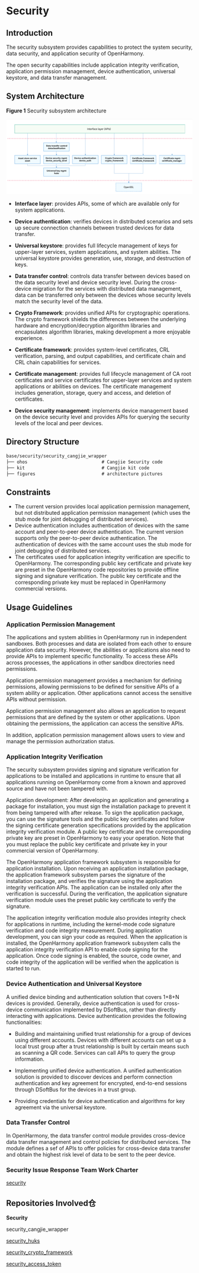 # Security

## Introduction

The security subsystem provides capabilities to protect the system security, data security, and application security of OpenHarmony.

The open security capabilities include application integrity verification, application permission management, device authentication, universal keystore, and data transfer management.

## System Architecture

**Figure 1** Security subsystem architecture

![](figures/en_security-architecture.png)

- **Interface layer**: provides APIs, some of which are available only for system applications.
- **Device authentication**: verifies devices in distributed scenarios and sets up secure connection channels between trusted devices for data transfer.

- **Universal keystore**: provides full lifecycle management of keys for upper-layer services, system applications, and system abilities. The universal keystore provides generation, use, storage, and destruction of keys.

- **Data transfer control**: controls data transfer between devices based on the data security level and device security level. During the cross-device migration for the services with distributed data management, data can be transferred only between the devices whose security levels match the security level of the data.

- **Crypto Framework**: provides unified APIs for cryptographic operations. The crypto framework shields the differences between the underlying hardware and encryption/decryption algorithm libraries and encapsulates algorithm libraries, making development a more enjoyable experience.

- **Certificate framework**: provides system-level certificates, CRL verification, parsing, and output capabilities, and certificate chain and CRL chain capabilities for services.

- **Certificate management**: provides full lifecycle management of CA root certificates and service certificates for upper-layer services and system applications or abilities on devices. The certificate management includes generation, storage, query and access, and deletion of certificates.

- **Device security management**: implements device management based on the device security level and provides APIs for querying the security levels of the local and peer devices.


## Directory Structure

```
base/security/security_cangjie_wrapper
├── ohos                            # Cangjie Security code
├── kit                             # Cangjie kit code
├── figures                         # architecture pictures
```

## Constraints

- The current version provides local application permission management, but not distributed application permission management (which uses the stub mode for joint debugging of distributed services).
- Device authentication includes authentication of devices with the same account and peer-to-peer device authentication. The current version supports only the peer-to-peer device authentication. The authentication of devices with the same account uses the stub mode for joint debugging of distributed services.
- The certificates used for application integrity verification are specific to OpenHarmony. The corresponding public key certificate and private key are preset in the OpenHarmony code repositories to provide offline signing and signature verification. The public key certificate and the corresponding private key must be replaced in OpenHarmony commercial versions.

## Usage Guidelines

### Application Permission Management

The applications and system abilities in OpenHarmony run in independent sandboxes. Both processes and data are isolated from each other to ensure application data security. However, the abilities or applications also need to provide APIs to implement specific functionality. To access these APIs across processes, the applications in other sandbox directories need permissions.

Application permission management provides a mechanism for defining permissions, allowing permissions to be defined for sensitive APIs of a system ability or application. Other applications cannot access the sensitive APIs without permission.

Application permission management also allows an application to request permissions that are defined by the system or other applications. Upon obtaining the permissions, the application can access the sensitive APIs.

In addition, application permission management allows users to view and manage the permission authorization status.

### Application Integrity Verification

The security subsystem provides signing and signature verification for applications to be installed and applications in runtime to ensure that all applications running on OpenHarmony come from a known and approved source and have not been tampered with.

Application development: After developing an application and generating a package for installation, you must sign the installation package to prevent it from being tampered with after release. To sign the application package, you can use the signature tools and the public key certificates and follow the signing certificate generation specifications provided by the application integrity verification module. A public key certificate and the corresponding private key are preset in OpenHarmony to easy your operation. Note that you must replace the public key certificate and private key in your commercial version of OpenHarmony.

The OpenHarmony application framework subsystem is responsible for application installation. Upon receiving an application installation package, the application framework subsystem parses the signature of the installation package, and verifies the signature using the application integrity verification APIs. The application can be installed only after the verification is successful. During the verification, the application signature verification module uses the preset public key certificate to verify the signature.

The application integrity verification module also provides integrity check for applications in runtime, including the kernel-mode code signature verification and code integrity measurement. During application development, you can sign your code as required. When the application is installed, the OpenHarmony application framework subsystem calls the application integrity verification API to enable code signing for the application. Once code signing is enabled, the source, code owner, and code integrity of the application will be verified when the application is started to run.

### Device Authentication and Universal Keystore

A unified device binding and authentication solution that covers 1+8+N devices is provided. Generally, device authentication is used for cross-device communication implemented by DSoftBus, rather than directly interacting with applications. Device authentication provides the following functionalities:

- Building and maintaining unified trust relationship for a group of devices using different accounts. Devices with different accounts can set up a local trust group after a trust relationship is built by certain means such as scanning a QR code. Services can call APIs to query the group information.

- Implementing unified device authentication. A unified authentication solution is provided to discover devices and perform connection authentication and key agreement for encrypted, end-to-end sessions through DSoftBus for the devices in a trust group.

- Providing credentials for device authentication and algorithms for key agreement via the universal keystore.

### Data Transfer Control

In OpenHarmony, the data transfer control module provides cross-device data transfer management and control policies for distributed services. The module defines a sef of APIs to offer policies for cross-device data transfer and obtain the highest risk level of data to be sent to the peer device.

### Security Issue Response Team Work Charter

[security](https://gitee.com/openharmony/security)

## Repositories Involved仓

**Security**

security_cangjie_wrapper

[security_huks](https://gitee.com/openharmony/security_huks)

[security_crypto_framework](https://gitee.com/openharmony/security_crypto_framework)

[security_access_token](https://gitee.com/openharmony/security_access_token)
